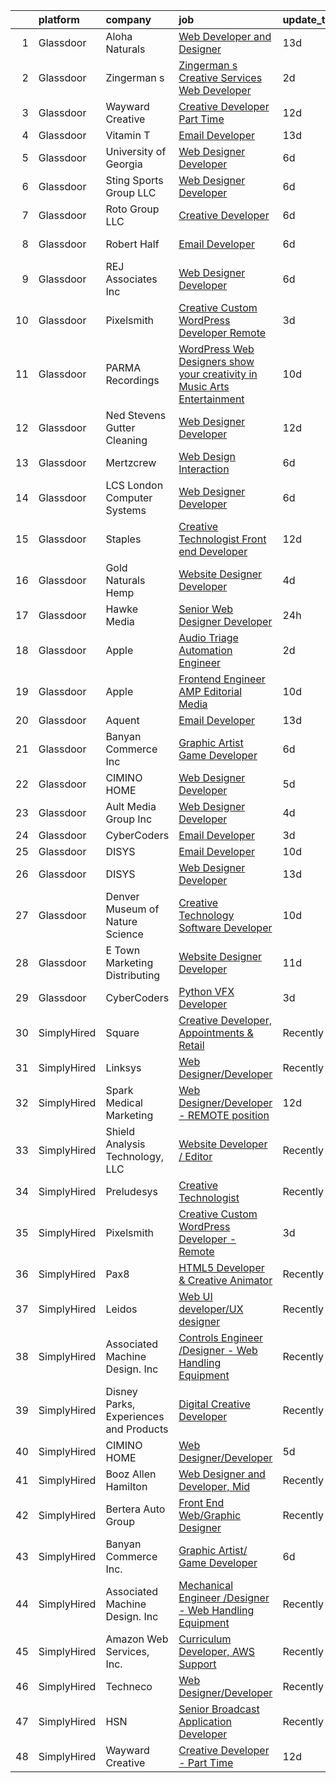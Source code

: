 

|    | platform    | company                                | job                                                                                                                                                                                                                                                                                                                                                                                                                                                                                                                                                                                                                                                                                                                                                                                                                                                                                                                                                                                                                                                                                                                                                                                                                                                                                                                                                           | update_time   | location             |
|---:|:------------|:---------------------------------------|:--------------------------------------------------------------------------------------------------------------------------------------------------------------------------------------------------------------------------------------------------------------------------------------------------------------------------------------------------------------------------------------------------------------------------------------------------------------------------------------------------------------------------------------------------------------------------------------------------------------------------------------------------------------------------------------------------------------------------------------------------------------------------------------------------------------------------------------------------------------------------------------------------------------------------------------------------------------------------------------------------------------------------------------------------------------------------------------------------------------------------------------------------------------------------------------------------------------------------------------------------------------------------------------------------------------------------------------------------------------|:--------------|:---------------------|
|  1 | Glassdoor   | Aloha Naturals                         | [Web Developer and Designer](https://www.glassdoor.com/partner/jobListing.htm?pos=124&ao=1136043&s=58&guid=00000181c7fa2c26abb3dc58654ed8a5&src=GD_JOB_AD&t=SR&vt=w&ea=1&cs=1_714ab6f3&cb=1656917470897&jobListingId=1007952679795&jrtk=3-0-1g73vkbalitmu801-1g73vkbb2i6hs800-67659c2537c2a3ac-)                                                                                                                                                                                                                                                                                                                                                                                                                                                                                                                                                                                                                                                                                                                                                                                                                                                                                                                                                                                                                                                              | 13d           | Redding, CA          |
|  2 | Glassdoor   | Zingerman s                            | [Zingerman s Creative Services Web Developer](https://www.glassdoor.com/partner/jobListing.htm?pos=125&ao=1136043&s=58&guid=00000181c7fa2c26abb3dc58654ed8a5&src=GD_JOB_AD&t=SR&vt=w&cs=1_69208016&cb=1656917470897&jobListingId=1007977772360&jrtk=3-0-1g73vkbalitmu801-1g73vkbb2i6hs800-e499b32af42d88a0-)                                                                                                                                                                                                                                                                                                                                                                                                                                                                                                                                                                                                                                                                                                                                                                                                                                                                                                                                                                                                                                                  | 2d            | Ann Arbor, MI        |
|  3 | Glassdoor   | Wayward Creative                       | [Creative Developer   Part Time](https://www.glassdoor.com/partner/jobListing.htm?pos=122&ao=1136043&s=58&guid=00000181c7fa2c26abb3dc58654ed8a5&src=GD_JOB_AD&t=SR&vt=w&ea=1&cs=1_b24eb00d&cb=1656917470897&jobListingId=1007955167727&jrtk=3-0-1g73vkbalitmu801-1g73vkbb2i6hs800-7112ac8b51489fde-)                                                                                                                                                                                                                                                                                                                                                                                                                                                                                                                                                                                                                                                                                                                                                                                                                                                                                                                                                                                                                                                          | 12d           | Remote               |
|  4 | Glassdoor   | Vitamin T                              | [Email Developer](https://www.glassdoor.com/partner/jobListing.htm?pos=118&ao=1110586&s=58&guid=00000181c7fa2c26abb3dc58654ed8a5&src=GD_JOB_AD&t=SR&vt=w&cs=1_909aa3da&cb=1656917470897&jobListingId=1007952398975&cpc=1CBFC3E34E2A31FF&jrtk=3-0-1g73vkbalitmu801-1g73vkbb2i6hs800-c729f998c69f5acf--6NYlbfkN0DMrcEu7yrtATojKJA7cEzGQ3FdRGWLh0CZQInL4ECGI6k5tN82kdM0cJmh4vC7GggIqKZJOfkwr433VNJt7GeWnC2UmIhTFRbn-81zrayaPj-ukgC7L8r_jt5s0QL6z1MXrzLoijGyMRwJC52lcfuzmJIElBwsfqaUsuDAvkNyZwxA0HosYT2TcKaKriiUcHDCcDz-AsgAREqcYfYsy9aE5hksl4e6vq7TnbFhXr7_DF5gdwBwbZUS8MHc0UdUjSX8WPeHxPoCexjyQxvnBcl9R3PZvbOKLn8oh6c_xCM8YzA0dH2_t3kMz5-RvLHuh77-E5XcSirkB6zxR3hEHN_GTB1l1Y-tFUhAN_LnRXs1eCaizx3hZOQDeWDVa1c8Bf0EmNquCKgUyUvsFnZguop9XXTzvP9OGPdGby3f2ZAr8AHjQ15ahpfdLQ-qz2fQOQ8xTAFv49OLaPWTEyKs8THlF7IXGc4PZIk%3D)                                                                                                                                                                                                                                                                                                                                                                                                                                                                                                                                           | 13d           | Dallas, TX           |
|  5 | Glassdoor   | University of Georgia                  | [Web Designer Developer](https://www.glassdoor.com/partner/jobListing.htm?pos=102&ao=1110586&s=58&guid=00000181c7fa2c26abb3dc58654ed8a5&src=GD_JOB_AD&t=SR&vt=w&ea=1&cs=1_2cf53c59&cb=1656917470895&jobListingId=1007966573271&cpc=F1339989C5CB8906&jrtk=3-0-1g73vkbalitmu801-1g73vkbb2i6hs800-e3c49035be86bb61--6NYlbfkN0DdLn5tXN_RiyJSiFodarGZFJKa8s6F6AK0THPBWp05McNH5sQAMcv2hHHUw23Dvy682i9Ugj4QjyYoJKmW5egHTZW7sKL4M03MLhhHXoE0YurYQ4zRbYAwXGhEz2rR3TcTW2d7wmVq0Tq_b28eCj9mRK3um4C4h0J14Pk64CenYkY8ibtFY1et0fwq-5J8LLX65nZyAns_r52etU-RUT6zpZF5-6Juf0acok-dIghgsa5kGpmaiVzwOcFJNbzaRWMdx5GG8MCnqkwY_0P_zRof4IfHys4HuxiMU3eeTs4UNXx2N2YgcGiftGgdOOGCKeUf7ZeA-p-mwnB-g9gJUcTEaoam4L4MtmypJ1xNDT_gI8_DbyofdJ_TSX4t09gSCkd3viz5pxrQSRxJ5nZqShyKhwulb_gE_VBFiIk8ZawtJ0mBBpeP4Md1ip6Ru8s4lDZ1u5enETLKyNYwoo8dUHBtPvfi6kaYY3Q2hlu9enEynpEViZhthngbWo9tHqslVQH7lx9jnaxosA%3D%3D)                                                                                                                                                                                                                                                                                                                                                                                                                                                                                 | 6d            | Athens, GA           |
|  6 | Glassdoor   | Sting Sports Group  LLC                | [Web Designer Developer](https://www.glassdoor.com/partner/jobListing.htm?pos=106&ao=1110586&s=58&guid=00000181c7fa2c26abb3dc58654ed8a5&src=GD_JOB_AD&t=SR&vt=w&ea=1&cs=1_c784c6dc&cb=1656917470895&jobListingId=1007965945473&cpc=F793441F64F6F721&jrtk=3-0-1g73vkbalitmu801-1g73vkbb2i6hs800-7aa6ed2c7a1666f9--6NYlbfkN0CO3DEfAY9A68AIVwcxeRGvQUfeLcLgbZIyCfLEHxv2SZVKkquo_LQo712HIgkdXbJ-nyzvMI5zAVDDxnBB20dV19Pjqj4grMzYD55erRDGhyKWRc-5yL7nhPy2_nAEKeYIgowmybDNDjYvnbAiTZMHc0zKbFKNkRkOR4dQlsFasbfCPDHFXkQgfJvKytGSIu-yhF17WMaSVptPYZ_sCa_9oTUssJXhpqo2ZeD3MGXsnhtpqha1i110ETciJZKiYF-rtRf8ZYCFAmhxxRxX0O9-Dml22JvlY8mWZfkd3o4tDkiHoyvq6ak_plSnLzPyXjddS9dZ9DrlSNtgR4JJbDQkJ-W3KvPTkHiCP94h71KImH7FqLMZIktnZ8OyCeBcuxaAy70edlaj_O4WvX67wzIcppPeRBGMmPrw-27D5Wuw2XM5qCwbHwOb6wQiLdV8kViZ1P2lp9gy4P5HZkXFkqax3XYRfuOd29DrEkcWygkhAFRjyHUDW4ZCmH3jpwI5HOw%3D)                                                                                                                                                                                                                                                                                                                                                                                                                                                                                               | 6d            | Addison, TX          |
|  7 | Glassdoor   | Roto Group LLC                         | [Creative Developer](https://www.glassdoor.com/partner/jobListing.htm?pos=127&ao=1136043&s=58&guid=00000181c7fa2c26abb3dc58654ed8a5&src=GD_JOB_AD&t=SR&vt=w&ea=1&cs=1_6b7f87b9&cb=1656917470902&jobListingId=1007967008548&jrtk=3-0-1g73vkbalitmu801-1g73vkbb2i6hs800-908299c00590ae69-)                                                                                                                                                                                                                                                                                                                                                                                                                                                                                                                                                                                                                                                                                                                                                                                                                                                                                                                                                                                                                                                                      | 6d            | Columbus, OH         |
|  8 | Glassdoor   | Robert Half                            | [Email Developer](https://www.glassdoor.com/partner/jobListing.htm?pos=110&ao=1110586&s=58&guid=00000181c7fa2c26abb3dc58654ed8a5&src=GD_JOB_AD&t=SR&vt=w&ea=1&cs=1_c7ab8ada&cb=1656917470896&jobListingId=1007966987917&cpc=1160948BCBA38B5B&jrtk=3-0-1g73vkbalitmu801-1g73vkbb2i6hs800-08570e393c51694f--6NYlbfkN0CpzDdaQkua3np5pkmj49lKioZwmwxQ-yx5plwbYmV_M5St0DD8rCm1b97fu_mRPTT0lX9fIyOGuKZAagrYpKe9kmVzJG0uc1dRY7ZhFZ2MacIHCknr7RtkoHkGKQB2stR3LEPv25-qcAvPVUzTxutNrVTz7leryGygVgH6ADYWPkuYiKSf2bzRxO23owG1eeEwegGSyW8PgUVpA9M3E1lNeTwU2t49g45qIOXufd9CDXQYzMHsMu6hJ-iyB4thpl-McWRSlNpk3moTeKwK3Rj4YUq3sxHCfGK0SqfsUjD4GbeFy3t_hT8SL8391-bv9-eJwZ05ivkyW8kCpzJII5ZLlneUQzdirZAW_VVHrmZtDKEUdVuYOSwwgSgZNpiUK6GB0tB8e9DXpBEL-PoD0phVjwjKKdB027LAzYIMvl_4-L7gb6jq8iJ4uYk5m4w4yAg5UmDrcqjDZGWFrtNXLnhJRg2i8go5tLYAEPS6KvksSA--ob3bM-wWBJmXYDdWqB08e7nw1HRVKlEWodlRDXBwizSmLvaCuEPHxyjXAoZLASB7a_5bhCEk)                                                                                                                                                                                                                                                                                                                                                                                                                                                    | 6d            | Minneapolis, MN      |
|  9 | Glassdoor   | REJ   Associates  Inc                  | [Web Designer Developer](https://www.glassdoor.com/partner/jobListing.htm?pos=105&ao=1110586&s=58&guid=00000181c7fa2c26abb3dc58654ed8a5&src=GD_JOB_AD&t=SR&vt=w&ea=1&cs=1_1dd40be8&cb=1656917470895&jobListingId=1007966601344&cpc=BBD63848FB84346C&jrtk=3-0-1g73vkbalitmu801-1g73vkbb2i6hs800-f21f92c11f9636e7--6NYlbfkN0AF_bfm7gzr-f4HtFIOaurJ6VoJjpjfwwjpbPTStdJTja__rm5RFnvmIqP4IgP5Pe9LPH0Wvd-eNmh-svet7uxInj_bsQckp_AgRbUVHkU9u_v3es87Or_Ts7e6a_xbBrm9_L7GMw2LRBWHymCT5m1nvlXN4krY8lr_MJ5t1ZbAHoB0YuYPu8GwaDTuHa_XEp21ZwaTuTfssg2EahOe8pQ7HX8lOnlGBOzkDDQf2rM_n-mWzwfl89vhcQXcDvFLJu-ekL1Xvgooz33M_rYXtVG6LGVAKc6EgtTVfNthAvqmAzV4qrTiLDC_qS-cifEijaQjnCxbY-31EpcLsS68WZDCQTpbt_vH64Jer15_K4plBrCAPU0qkpgOzSYbxsSIYOLorwoZk4Ii3-fCTz4FtkE3IERpdH1NQRO3iFMU_Dq4GTLhiUJlIINr_Gux8FeTZwIW_EkPnkr2rO6U0VCczYO_cs75je8DGjCzt2VONLFarpc4ZSKsF29Sr4mQawJSKNk%3D)                                                                                                                                                                                                                                                                                                                                                                                                                                                                                               | 6d            | Maryland             |
| 10 | Glassdoor   | Pixelsmith                             | [Creative Custom WordPress Developer   Remote](https://www.glassdoor.com/partner/jobListing.htm?pos=120&ao=1136043&s=58&guid=00000181c7fa2c26abb3dc58654ed8a5&src=GD_JOB_AD&t=SR&vt=w&ea=1&cs=1_8f488b45&cb=1656917470897&jobListingId=1007973883449&jrtk=3-0-1g73vkbalitmu801-1g73vkbb2i6hs800-9ace6d2b283665ed-)                                                                                                                                                                                                                                                                                                                                                                                                                                                                                                                                                                                                                                                                                                                                                                                                                                                                                                                                                                                                                                            | 3d            | Remote               |
| 11 | Glassdoor   | PARMA Recordings                       | [WordPress Web Designers  show your creativity in Music Arts Entertainment](https://www.glassdoor.com/partner/jobListing.htm?pos=113&ao=1110586&s=58&guid=00000181c7fa2c26abb3dc58654ed8a5&src=GD_JOB_AD&t=SR&vt=w&ea=1&cs=1_c8f18900&cb=1656917470896&jobListingId=1007960095074&cpc=47CFDC01B3F81FAC&jrtk=3-0-1g73vkbalitmu801-1g73vkbb2i6hs800-a51dcf66eccc53eb--6NYlbfkN0BMd6i3W3qmAtDke4ZitYLMBEMpVvOQU_aO9JUqgRRkgwDvgaVV8jWDDkXv0s9VdhdFtp8vgpc7Xd14geBqCVRfeb-Zk2gFUWrnzfN3CO7_Kshg7e9lFPeLlS31PbWmaUmDuWqBwBaZIqP5E8OfSbZVpgw5zRAc4LpRHBRqxyh3tAhzUrHfLFIfhkH6S2Qey-ZLl-leARGJi0lawEXXzzbmkECOET3Al-cwK91drTCY9Zq7mUTocWkHcGtqtA9Lf39SdGp0GHx3GssGvB0CHgEBds2-rR_YkIbg3VnmhLguWlfHxeB4DtarMD73OzpPxu6dThjdHdbSTaNE73Tf8HNMjdilXypwI1uBCHOfAssJB6gBkPuJ1p5uIDCIJUlc2hAT_ewJ75MEYz5RvG_eFmmr875Mj_i5_mPt0m59U5fHw25xB4UgxWxy-tDZtTiR_hk7PAxzky_T86eyrVIwh1JE0iKj_rBUDmw9uINiwYfPjNmtKwo4DR9m8rn7QoC2iChkIHk0GubCcPnj96eP40DrrAze1RQXsIkY3jBaTtLYxyTXWp_Q6RYC)                                                                                                                                                                                                                                                                                                                                                                                          | 10d           | Remote               |
| 12 | Glassdoor   | Ned Stevens Gutter Cleaning            | [Web Designer Developer](https://www.glassdoor.com/partner/jobListing.htm?pos=130&ao=1136043&s=58&guid=00000181c7fa2c26abb3dc58654ed8a5&src=GD_JOB_AD&t=SR&vt=w&ea=1&cs=1_235ed91c&cb=1656917470902&jobListingId=1007954604277&jrtk=3-0-1g73vkbalitmu801-1g73vkbb2i6hs800-cea3a26d813b9309-)                                                                                                                                                                                                                                                                                                                                                                                                                                                                                                                                                                                                                                                                                                                                                                                                                                                                                                                                                                                                                                                                  | 12d           | Fairfield, NJ        |
| 13 | Glassdoor   | Mertzcrew                              | [Web Design   Interaction](https://www.glassdoor.com/partner/jobListing.htm?pos=104&ao=1110586&s=58&guid=00000181c7fa2c26abb3dc58654ed8a5&src=GD_JOB_AD&t=SR&vt=w&ea=1&cs=1_0598f996&cb=1656917470895&jobListingId=1007966236424&cpc=C5C93DE40C8A001B&jrtk=3-0-1g73vkbalitmu801-1g73vkbb2i6hs800-d7b203b7847f2977--6NYlbfkN0DE-WsZ-E3KFWF3Vy9cHNPRyT9oUaNiOs8Aj2pBswgg_UihWvJc2IKLsmDR5GY5w7YP7oCUHMvOM01OcB-YNU1bs6twprF5ntZxLVCRH2oMJUu34ecslfq5H5bp8dBx3WcmM81OYSb9qzXI2VSdSvdiajaXK6Q405UmUx9sHJAuFPPOcRL2l3G2rA0xFX5jC3coNMNGYMMqVnELRhp3JsZjsF28mHSZT7fxxCFVBtMZq2p2NzUkreeZGMNe7gahpkButU04MdU-q1Qv8QIojSevTFdutvKK4t0FhnBV72cPdndenC_2J72SWtEZ3D-ZwilnnJENqYvivVyb8w-f-8luj-UlDEhaOoFBa828wDLzTVLfCZyD1uT0Q2pEAXQs4s24sL3ZzevtSxAX3uChNDq-I2PXGTzZ6551HfztC8HSRc-P_ER9Da3ojZ1cJMeVIH59M8m5OorOUFEkpllRrSIeDgMNb5ZrXT-grdXbSJuaizNbXSmIYxDLxAaNODFjgrA%3D)                                                                                                                                                                                                                                                                                                                                                                                                                                                                                             | 6d            | Orlando, FL          |
| 14 | Glassdoor   | LCS   London Computer Systems          | [Web Designer Developer](https://www.glassdoor.com/partner/jobListing.htm?pos=107&ao=1110586&s=58&guid=00000181c7fa2c26abb3dc58654ed8a5&src=GD_JOB_AD&t=SR&vt=w&ea=1&cs=1_a6a651f2&cb=1656917470895&jobListingId=1007966579486&cpc=FDA93C03AE7AED37&jrtk=3-0-1g73vkbalitmu801-1g73vkbb2i6hs800-b648318ff084326a--6NYlbfkN0CckLY1Y7Nzm7RAXoTq-bvgsovIKUj47znE7HlWw5vlrDWT7l6GaPFsZiavTqzdiZeSaDW7SoWiDl4lnuPg_HOva0V4T7MKe1KwuLmhtBa1yw91o-2mgcMY33eeB5JpXn0qZHVHlA-q4sF9I383nlbjXZ9u3j8E8bBNXs1gKxBSDcuT3G2NZQBgBxiizMCS-8QAFfJN3_kO9bYBcyg7eHzF_urJXWn60PYhX2MTEGjXwYhyP-runXYOXauna8LLylySWFlArRrICkk4-GHvPiWu4Jlp_Kq6Baf1-oXx6w_oYa82nSwHsjqiqZFAYXX9fXcfNDcAon_slCfuIIKqk8ImwipZZ4mpRAI9oeDyNAmBipoSWsJvBfk1_PHQ2iqSPwDQZaWCku1HWrJpntmx4HHY-ex2hcIe0xAHgqp9fWPP3qmzddkvHyS8QhQRRhspDXw51LR2L5wCP3rSs6Sj4h_X5y3oJseXXLp4Z740E6iDQhSGFI1tKjCge_7RByqkdDuh16FZw8RC5fZx8ZHv4_i4m1iOelVVLE1ITES7vzhOFn4ReImmOPJguFioj5ginyErODnVETfl0ENZh6RV256dqne47r3UdBwbYnDhaOX8DE9HW1lzbQPgjJ4pM8J3eg5BGyn_HMmrZqcX8OxnSouLP3ASjgFsqnvsYFzmrDtevgmP6RB6mA6GhsOTJWd9apIQ92vqvd8MmtwAEWnTdaah3Gsing_rqLFWBUvQDbBIkmSekoKdYoMdwNKlRhmO_vM%3D)                                                                                                                                                                                                                               | 6d            | Cincinnati, OH       |
| 15 | Glassdoor   | Staples                                | [Creative Technologist   Front end Developer](https://www.glassdoor.com/partner/jobListing.htm?pos=121&ao=1136043&s=58&guid=00000181c7fa2c26abb3dc58654ed8a5&src=GD_JOB_AD&t=SR&vt=w&cs=1_6734496c&cb=1656917470897&jobListingId=1007954915452&jrtk=3-0-1g73vkbalitmu801-1g73vkbb2i6hs800-ee740fed151fb7c3-)                                                                                                                                                                                                                                                                                                                                                                                                                                                                                                                                                                                                                                                                                                                                                                                                                                                                                                                                                                                                                                                  | 12d           | Framingham, MA       |
| 16 | Glassdoor   | Gold Naturals Hemp                     | [Website Designer Developer](https://www.glassdoor.com/partner/jobListing.htm?pos=126&ao=1136043&s=58&guid=00000181c7fa2c26abb3dc58654ed8a5&src=GD_JOB_AD&t=SR&vt=w&ea=1&cs=1_090ab5ba&cb=1656917470897&jobListingId=1007970947546&jrtk=3-0-1g73vkbalitmu801-1g73vkbb2i6hs800-d1b3ad55563907bc-)                                                                                                                                                                                                                                                                                                                                                                                                                                                                                                                                                                                                                                                                                                                                                                                                                                                                                                                                                                                                                                                              | 4d            | Provo, UT            |
| 17 | Glassdoor   | Hawke Media                            | [Senior Web Designer Developer](https://www.glassdoor.com/partner/jobListing.htm?pos=128&ao=1136043&s=58&guid=00000181c7fa2c26abb3dc58654ed8a5&src=GD_JOB_AD&t=SR&vt=w&ea=1&cs=1_41e8981a&cb=1656917470902&jobListingId=1007980985801&jrtk=3-0-1g73vkbalitmu801-1g73vkbb2i6hs800-387fae92bfc514b9-)                                                                                                                                                                                                                                                                                                                                                                                                                                                                                                                                                                                                                                                                                                                                                                                                                                                                                                                                                                                                                                                           | 24h           | Remote               |
| 18 | Glassdoor   | Apple                                  | [Audio Triage Automation Engineer](https://www.glassdoor.com/partner/jobListing.htm?pos=114&ao=1110586&s=58&guid=00000181c7fa2c26abb3dc58654ed8a5&src=GD_JOB_AD&t=SR&vt=w&cs=1_eafd312a&cb=1656917470896&jobListingId=1007978378613&cpc=AC285F3A3ECA6BB0&jrtk=3-0-1g73vkbalitmu801-1g73vkbb2i6hs800-e657bffb685a97d1--6NYlbfkN0BvKrLyj5gPmtZO9T8euul8TCxuuKNOtzRJOomxnwSEodTz2Bc-sPZlt2Zgji_QUXFPq_gRBnVvJUIolVxN9DNXuYf019LKxu4_e0WQt-zes1F-UIhOD79HrJfXYGvdGhBje4Z4rVh3zINPgt3mS3He3VdbgS2bFhkUiI0-TeQXVF6qyArA64_rNH60RsKZk9IDthG8EQKUhcOzmdlz-vi67myalI-f8yjMH9UkPT7i5NxQcCmxdwQ2xxU_ifwbRrP4cvDWVGkP3-rlzaBvwoiZ6IUPi1KjaicHFHVrHya9o1epOiuxXEO6d8AxKdq3y3C4Zhx8NJmeeaAxVEouUrBjQz19tU7qllFPdNWqMe6ihFc-8_fbOeCcEMmpkPmYpWbeyJpbD-JUEAvRse4Fya1ABn0vFqqt12TLyFNzby2PSYZL_jF7lHL4Y4jmyPxe8IRH3sNy2mb8dmekGT-O-wt58y-WmMtWNyMiR4LBui5dVacJuJYYREqj4Vq0U0hq_-h3HbYIYkJUyNGIx7desSeBXIxGE73bhbJ1uKMjI2GtZl8K011FNSUs_wNycj48cu7fXHZVYHQNe-hNI8e05E5CjvoxxvZneQ8AHGZNcaG7il64FoAMDxuvuezdZ5276AKsF3YjDQlvCKkMZdpVHeBjqjRYRjXq7d8FRHNz_d4EKwNsqYhajeVdLZo95WEagTS8vJKDbjfbeRqXSxwn-b-F5fvqCmW23Y0i6rJk__MYis2NEH24pt5-rEOUtU0nzppuv7PaYmIdj57Qx84PKLd00jqXkaabiJwVUDydKfORxs233tTdORwyb7YUIVQJ5lTcQpnBDDVRTpOWRKlP428a5nDQobDhNO1mhGTP10750B9WuoYXJDikDZAAmXm1_5KQrG_0Zn5kLNu7AYYqTebp1h2wz4KqEM-2fB0Y0zEhR64mSADmWc-a3sJUW2U9kAvfFtGKgm5huTxnmVhpOmi5)        | 2d            | Cupertino, CA        |
| 19 | Glassdoor   | Apple                                  | [Frontend Engineer   AMP Editorial Media](https://www.glassdoor.com/partner/jobListing.htm?pos=111&ao=1110586&s=58&guid=00000181c7fa2c26abb3dc58654ed8a5&src=GD_JOB_AD&t=SR&vt=w&cs=1_0576f747&cb=1656917470896&jobListingId=1007959218551&cpc=B076152010A3B66C&jrtk=3-0-1g73vkbalitmu801-1g73vkbb2i6hs800-8ec89652d7eb2514--6NYlbfkN0BvKrLyj5gPmtZO9T8euul8TCxuuKNOtzRJOomxnwSEodTz2Bc-sPZl1dBMH13w-jMcZfuZB3jLNfNmnRs7YwGby57gkbamBkjGH8ip3TSiaWCe28v62cXqAQM2cMa_5pGn15oC1B3-qjOfvHc4ZdEMHCRDfEnMgEmUDg2SmnubD85QxAXcHKKuXxgj6KExpGSwJDUxEMCKR4qFtzMd-xat1i0jV7A4z-UnSnkk9jJYlEbJPfHGdCY7f0ZvRe7K3F8XGqYpoGaVaa7OApnCuQsDL-OgiSwCcVDAF_gRQ58XFCglrkUMmOBtI18QOds03eta_2H53FwRZ4HiD-lNy-edgwT6p_ffM2aje7AYSr8SAcyHzIuv_xKxPADldNeKp6JvVO0KmHcn-Ejoe9rP4jXetxHMBLWymjuStph8-o1Yp-39Jl4sN8MysbZt30jTTBbAPjrsJlQtC1yEgxjZguRbS6y1_Z38CQrvdEa8oDwRkknMjtNqs_52WcW1kYagibIaltp9VDzbRy0BuDrZSvjqaFNuUZ7PnRCW_D53hYA4g-RvG9C3m9c08xPaAaVdCueCNsYTirLbaySBlbK7FlXgs6OLO9NeIh5kOjKlj_oBj5SBgCpONnZ_E7Ope3Ea16G_O2pI39yIT4LjF95naqjONPwF5sOMDUNGBNCMAQl6_ZQldmMKROFMliXfShIweG-QNBCuBMxa8XqVB0FBnUiWhB1nYuVfQSfAdPstxq_A0IkMRaXGYi1pcmK6Cit3rWNo1_1vRIEELNaZuztPMqbbNLWtMZMIFy7DbUAmLEqsMA0V8ntlWCt3tuUOBZ8iiZWm3Nu4vgtdSt30TGXsvow4T97kpHF2johq8TI2WZdEEmhbr-_mEIJpL7ernk6u0CvcaQ2r4Mu3vcxVC9do5sBKM175MDyse9TIFWErSw16E1FLnK3vy3cjECSO4E3ONzS-BjJ9fOrdCiqzCIDl-URp) | 10d           | Seattle, WA          |
| 20 | Glassdoor   | Aquent                                 | [Email Developer](https://www.glassdoor.com/partner/jobListing.htm?pos=117&ao=1110586&s=58&guid=00000181c7fa2c26abb3dc58654ed8a5&src=GD_JOB_AD&t=SR&vt=w&cs=1_1c03ea1f&cb=1656917470896&jobListingId=1007952573824&cpc=B101C867B3EF2D75&jrtk=3-0-1g73vkbalitmu801-1g73vkbb2i6hs800-68efd4b299b32150--6NYlbfkN0DMrcEu7yrtATojKJA7cEzGQ3FdRGWLh0CZQInL4ECGI9gD0Wolx9R2v-Aex0-GK04gGr-eiXey2i92pIbQIQS7Cy9CQdYLHYVx2I5WR15xr8Qf-WU4n97IOUPhk0K_9Bj3KVlD2SB-Xt_VWquicKOnj5gJTTMDe3J266M2V6nIe4CwE7ezvnxqClgKaMOelBxKVfy06aMBwYLcCtitMUT_l8sFzqTV4QBE4mccAqFb5nrEgvNSXKdXSJqwx10ONViCg2Rip8Gb--VpyryRhLAakU37j8MCpDCW_kch3i_4nroWYi4-ts3jRU9INDMLYj646PNG-kkZAXY8SvLjC9knXIisSYdJphWWOyjgxcRPG2fwBvaVFeE3kIshDlbFdnkYnvEqzJxPWO4Hca3jqtAkgS7JJ-x8lGO3alMWdX-QnKNkT2yPpA4fhrraT75IY6Y26zrLv5MtBg%3D%3D)                                                                                                                                                                                                                                                                                                                                                                                                                                                                                                                                                             | 13d           | Dallas, TX           |
| 21 | Glassdoor   | Banyan Commerce Inc                    | [Graphic Artist  Game Developer](https://www.glassdoor.com/partner/jobListing.htm?pos=101&ao=1110586&s=58&guid=00000181c7fa2c26abb3dc58654ed8a5&src=GD_JOB_AD&t=SR&vt=w&ea=1&cs=1_7cec2e1e&cb=1656917470894&jobListingId=1007966212509&cpc=5B877AD962FD223B&jrtk=3-0-1g73vkbalitmu801-1g73vkbb2i6hs800-197112c6e9a1d03a--6NYlbfkN0AJ9YajiwAf1_6xm8q8dI6Igxc08os5d78_r09uaRSAcwDDgENtzZlxIlgk5fZjk8b79_cvS0WPZXWA0PDif8QNjHVJWJ1bgmPXMRZRJN5Fx6aA07oco2YrbnfK_Y3t74HhDjPSMiooXeCJjtqQHEKI3sRU6U3ANILjFi8teRAqs0OBy6B1j9HqNJYR5DHVCQ-iAo6KUOkt0tyzt8Dy4-mmBSRjIJK5iBq7olrndSVzGiY-itN8iLS9_GoqbKQLfRWAzsuTpFOu4r3jn8iRuuEVRdlMurQvdtrryzPFh1zpQDlNmcajqoZJ0zas2RQYtaeSUIINXOj41RgRvbWGelGYue5sdsxAC876b07yXhMF3Gz6QQAAAA5sYbSJ8OljfTkmfUrq-nneRcBppK6eR_UPX8wg6nfK9KY-C-cPC-TzPF-TasulZT-MPZ_Bnnxnmv45lFeE7EdneXgi_q-OsAqGu_qc9PUvndxDdF1Ff7jqx0GMqmaiyDxktJdX5eCN0NJuAfl8kTRVVg%3D%3D)                                                                                                                                                                                                                                                                                                                                                                                                                                                                         | 6d            | Pompano Beach, FL    |
| 22 | Glassdoor   | CIMINO HOME                            | [Web Designer Developer](https://www.glassdoor.com/partner/jobListing.htm?pos=123&ao=1136043&s=58&guid=00000181c7fa2c26abb3dc58654ed8a5&src=GD_JOB_AD&t=SR&vt=w&ea=1&cs=1_0baf50e9&cb=1656917470897&jobListingId=1007968748941&jrtk=3-0-1g73vkbalitmu801-1g73vkbb2i6hs800-7d7689e683f735d8-)                                                                                                                                                                                                                                                                                                                                                                                                                                                                                                                                                                                                                                                                                                                                                                                                                                                                                                                                                                                                                                                                  | 5d            | Remote               |
| 23 | Glassdoor   | Ault Media Group  Inc                  | [Web Designer Developer](https://www.glassdoor.com/partner/jobListing.htm?pos=109&ao=1110586&s=58&guid=00000181c7fa2c26abb3dc58654ed8a5&src=GD_JOB_AD&t=SR&vt=w&ea=1&cs=1_3778e353&cb=1656917470896&jobListingId=1007971209437&cpc=A65DF3A704A48F9B&jrtk=3-0-1g73vkbalitmu801-1g73vkbb2i6hs800-15d0024a41076919--6NYlbfkN0DWtRa9NJfjQIs4MWRRqD4F41esfMsK79cV24t80VXfzUKS46AXk09jx4YiJuz60CB9eaJIJ84EIGjfY63FMWHNwYVpioUX5sT8ZtAev9yfSuAU7ZN8eLktaO8qeWLBMjE3Gx2XRNOQgYLafgNRvlOz8zSfKLO9_nVU5y_8xVz1BAX2G-xhBUGsWfrNYmz2X7ObAd7DXgiakGm-qd9lGZlpaccUph7SEWSIqeWJSqsE-sjyFk7s-WrWN9l9uimBb8oB0oVYVTAQlZzcEOKZpngRv8C6B0BQEtO6ny0d3hpTnCAtlIbgGd29Kc9rpP-WBuZ5f1-OXz8hvw3iFK6Pppch7AcpWhvNdwQADTGDkjzzFlHV0-RiO6MAu2ybKhqmz_r6AKdXsCYqJMeVrrtx5tIWAHkY9UGNLzGaSqVhhOsFrkf7iOI4reKeJ_7sJd3ZN833jbZkLqR5WOaHEcDM4lvhHFViZPZU8e_xxSOinvpoyGtjrgTs_gWBtAFp5tWaQU8%3D)                                                                                                                                                                                                                                                                                                                                                                                                                                                                                               | 4d            | Remote               |
| 24 | Glassdoor   | CyberCoders                            | [Email Developer](https://www.glassdoor.com/partner/jobListing.htm?pos=115&ao=1110586&s=58&guid=00000181c7fa2c26abb3dc58654ed8a5&src=GD_JOB_AD&t=SR&vt=w&ea=1&cs=1_d6adf680&cb=1656917470897&jobListingId=1007974917008&cpc=B076152010A3B66C&jrtk=3-0-1g73vkbalitmu801-1g73vkbb2i6hs800-8fb8ae502f80ed25--6NYlbfkN0CpFJQzrgRR8WqXWK1qKKEqALWJw739KlKqr2H-MSI4eoBlI4EFrmor2FYZMP3muM2QRV5nruVsIsTG9gG733lG-QoERH-TGKxC8egnKKwP_bh5ATOwe2iAQt2M9DXjz19_za0g93saOxeQZBzPLyMm56p7tSVUMnsDuKkvZWOVterNFBWOdt_vGT1sjIA6xZC4ZAlb8NTxkWLfQmOn4Cn-NKjAYqW1rJjdVQ7YXL6h8gTE7V9rr9tuKl3mCHQJ41bocW-XuUcsCFMoQxSAH3Ur_8OaDQvYdP6tnIoWzcWuydZ9fi13KDaOB7Rgsbwp62cdk36kz9zfg9sDiXHczBbyoGhnXppIlWA0kY0v84HVrcc_BzC0Kq6x9Izdykjc6pNgMRwYnhLl-czftzFzaf1W4c0LoEjQF0gYMnCDh5pLYnRuJXW6WQ-NheNDsc-AynuJqx_50CWTdN3CQsm9tIqrGDCc1xC72jjZYEIEysLOtlaksAWMYl40ogY8vMnXDRFy_SkZFl8mmj9PPXJZ-pqo_ej45icHmmYklgQwc1lZuCHVvmS8QWslQXBhcvwIGca0AggtRr9i-eCm83_4qm5isevNGLnb6ncER-U8ygB0422Dxnn1x_2tT35TTsmQacMdPBRbFjmu5lroPZ9PSrWiUEegrC3DuNXK4xjFW9fBqrrbu70ky8VVwZNV-nXu9Ze_goIin6LCF3txyAhkHz-fLP0fDvWUTyLpCU6z-HnllnfE5xJkCZUcOqISAdI02bdrh7C3usR6phT1ZDMMKb7d3_rjRQ-kLj7vlzGkvgQFnDpKlAl88vqg4Dp-noYR9nvDFTBToU-UYVAVo7q3UMc5SC6VHsEYTFZtU3rT86mAGyKNCx7XH7tilO2PmkQkCaFkSCUfIEnY7U_qyfl4cuGWzuPHlqwg6bbf7qBw32Rk6xaEIVlLuwTp4wfq26rQ2jN3NEokk0uHUDAialkI6G1G3WMMtORnxu8%3D)      | 3d            | Denver, CO           |
| 25 | Glassdoor   | DISYS                                  | [Email Developer](https://www.glassdoor.com/partner/jobListing.htm?pos=108&ao=1110586&s=58&guid=00000181c7fa2c26abb3dc58654ed8a5&src=GD_JOB_AD&t=SR&vt=w&ea=1&cs=1_117a49f6&cb=1656917470896&jobListingId=1007959612224&cpc=8795CF9063CD573D&jrtk=3-0-1g73vkbalitmu801-1g73vkbb2i6hs800-67267d1e6d4f95b4--6NYlbfkN0BTYkY06FZEdAAtNWO-eDAfNklmfZymsMF6eFRONl7rAMN5x_2sHrqXfWPo9rHDxSO_gacTBItmqj8iP2XLm6svXGqlrMNfRtt-HhjIcX9OlTol68_PaBuKp86itFR3aU3cLu09zAlloFTdg7-CfHjUu5SRsrgWx5iUH1gnubVqeSptFdILGBHLD_Fv4bw5jcdFSvgK_tKQnD6zfPgFlWevjQpp35QadSrVfjeAszgKBt5FgaQ_5dV7VBMpf6r0KDX_TswVGNSLo9gRtlf0L5t3jani4ZH8bUeGBF9v7xXB7qeCoYCNjSLOAQeDjpjq3oYSmDLV4Kz7Ss3frxQvhR9yslLrZUcR__3VKwv8-sYaA_DNhrocmnZNM2p06lb-UB8w2BCB6QyGUa2Bhw0BkbOyOAGtpHIu16P-7CaSlj1z9V61viY5HeWvRVEnvZ-M9S1i16neWAx-MAoE8WM0bFEXdkgJibjq5XnT6fWj28sgxoORa4e3x7v0sSUg9kDFc9s%3D)                                                                                                                                                                                                                                                                                                                                                                                                                                                                                                      | 10d           | Remote               |
| 26 | Glassdoor   | DISYS                                  | [Web Designer Developer](https://www.glassdoor.com/partner/jobListing.htm?pos=116&ao=1110586&s=58&guid=00000181c7fa2c26abb3dc58654ed8a5&src=GD_JOB_AD&t=SR&vt=w&ea=1&cs=1_db3a8c2a&cb=1656917470897&jobListingId=1007951671859&cpc=8795CF9063CD573D&jrtk=3-0-1g73vkbalitmu801-1g73vkbb2i6hs800-8fcd7804fdf36ad8--6NYlbfkN0BTYkY06FZEdAAtNWO-eDAfNklmfZymsMF6eFRONl7rAMN5x_2sHrqXfWPo9rHDxSOXn9aDDc6oJFJGtfDzNxTi9CLySDrlCrHSJaLREgeV993D6GBaKg7rNVQ9FxGCJu9FaNRP2cEvr3fINsWBncM1u9l6bggpREBzr3e47ICVLK8_kRrJju7mqRRV7VFyTgehV-zhnNRCaZbsmyYsKOWx5U2kKi5ZxBE8gj-zJjSceUI9YuTzlN-rLeHzZ4GfmLpdkmI248KAQ-nskB6au1QUlVulRGc5A55y9LouM1Y4h5tUwSeTE8-aOoVfI0TLI6k3OiPvGKeDpLgECImovkRC7XHmRqU002WA4iBe4gygKIJ5zJMqChfchEzO7GyOg4a5GZtQ5KnA0gZh1SaObgEsccg3wqilf03NGgo6MuGacKBxJnQwkbJp9sbAVzUZOQp1QXDT5mL-v1E3xksdslEbBIBwdU9eiDKUDeoed-RJDJlNFgLxNBNflfdl_8XzMfk%3D)                                                                                                                                                                                                                                                                                                                                                                                                                                                                                               | 13d           | Remote               |
| 27 | Glassdoor   | Denver Museum of Nature   Science      | [Creative Technology Software Developer](https://www.glassdoor.com/partner/jobListing.htm?pos=129&ao=1136043&s=58&guid=00000181c7fa2c26abb3dc58654ed8a5&src=GD_JOB_AD&t=SR&vt=w&cs=1_f3579910&cb=1656917470902&jobListingId=1007959816791&jrtk=3-0-1g73vkbalitmu801-1g73vkbb2i6hs800-655f389e266fab77-)                                                                                                                                                                                                                                                                                                                                                                                                                                                                                                                                                                                                                                                                                                                                                                                                                                                                                                                                                                                                                                                       | 10d           | Denver, CO           |
| 28 | Glassdoor   | E Town Marketing   Distributing        | [Website Designer Developer](https://www.glassdoor.com/partner/jobListing.htm?pos=103&ao=1110586&s=58&guid=00000181c7fa2c26abb3dc58654ed8a5&src=GD_JOB_AD&t=SR&vt=w&ea=1&cs=1_67f7eefb&cb=1656917470895&jobListingId=1007957283512&cpc=B5F6D74B4EF69A07&jrtk=3-0-1g73vkbalitmu801-1g73vkbb2i6hs800-4bbd83eb6e4fb58f--6NYlbfkN0DTBwQIIqOZriTQlyDC3H4r-aRFxwE0g-8xC_c1L20femK_v-xx8idUgDFaEkHZGGPo64Ec01lRNvcrWg9vUMzq8DQF090pDZrfXfpS15vhYnHpE5LiOgmUKLylryTgIoKhYh1Es_DSxvBax7J2h7NVROQAsGMShl2nChjPofwzXbZSdR33PonxtWbvuTfAksaoKydw0L6oMc8IfCl4aZriHH4XaE0I65Osx0oT4vhIAShCat2rQ85IDJ3r2fAuyj7YEaXkG8E-gCgZMnYpDfYBA5n5KUo5wwb8C7xXfiO93CmgQDWJ0L_zlvaPSqnGT21RTpzD73YHlynDd8pevjOdcNQWbrKzwJWwtutQELqORRFbj0m94mtwt5ssJK1Sxa_Llkha3hatinGC39HS0A-12VMtGEQ7jecuRFdwLRsaMugU7MRd4_QVlbOgLpv51dAS_C-Nc60mYgyACeNHuTzrRCXmCUnULVtyIUOUJOfB5C2IJKwxgxlqBtJcr23Ph3lPDXvTh2zwQA%3D%3D)                                                                                                                                                                                                                                                                                                                                                                                                                                                                             | 11d           | Elizabethtown, KY    |
| 29 | Glassdoor   | CyberCoders                            | [Python VFX Developer](https://www.glassdoor.com/partner/jobListing.htm?pos=119&ao=1110586&s=58&guid=00000181c7fa2c26abb3dc58654ed8a5&src=GD_JOB_AD&t=SR&vt=w&ea=1&cs=1_e76a351a&cb=1656917470897&jobListingId=1007974916955&cpc=451933188B21919D&jrtk=3-0-1g73vkbalitmu801-1g73vkbb2i6hs800-b783b456dc20f404--6NYlbfkN0CpFJQzrgRR8WqXWK1qKKEqALWJw739KlKqr2H-MSI4eoBlI4EFrmor2FYZMP3muM2QRV5nruVsIqAo83qUygwU-bgOhLH_OgDowbfzMSXVKY1QuXZ4wnoikAnOhCTz50QfWEKQx0acaOcR4Wfy-zr0JUDhEjS6F0wjLcT8A0jEbOtuvhkGyJv7X8sC4JtTxmFrQgDajrHBmHqombJ3_qM9TrWMbYa9P3k_4hY0MjVQ9Vp9dE-Xeidj97XOhGMdnpyngunNXP8zjfkb_ZjwBpPpOQ1Tkc1qihqpe9P89EYKwWDxl4BVAZAwudInT0LMmgcbg_69B9U3JbYDkCY4gzrx_hk67GKsDMsXc6UrpfDRqkPe3JmXsQP9gQfsMC6nNtBeyfOb9GXThN7To6YMj239wiN6tGNCpN4zfp_15rU1XsUvC8VCcTrCw8_irH501X7zB6A6f6ChUJpibpNNEsyVx5chZNOOnACXFIJ4-hZwM-fAr0DGKsMAb2Xgz_cmdj1q0thuZRn00qIgaIns4h-5w5ZMt3BXERYrpFltIntX2dTm5yon-MEWFNbuUnJ8Z2tQ97Gw13z0O5KSc_pwmqUi-kcA3SHG_rk9K_dBxlU96UjciB-CMKD57wdscX-AwmWw1rgMTE1nS6qkN4ZxuPIOeKynzSv6OO1_hNoeP-T2gKaZQ7J2d_EzkTpURNtNyI1vsNlqaOee4nT-GDJuq7yTrT-KtsMDUO6sF_dCGwsyyOJywyJYZMisMy3ZNKy6iT7QYX7paujq1F-Hcw9QLyfHke6lqxc6je9bJKqoVG9VPZ2rA9tUCIoPO6tCpW8rYU688uoo3p7M8dzkGlpqvK6kPrGNkmem_GDf5WyrbotdUovUf0mBpSrFT-kNG3hrBY7ct1mxM_nWK7V6htSe2u2609svSYw6Cn6BE05AK3TYyHC5v_MldC2Eocu8W8ZYwvcq31TY1jntVfxGKMl1wNcB)               | 3d            | Burbank, CA          |
| 30 | SimplyHired | Square                                 | [Creative Developer, Appointments & Retail](https://www.simplyhired.com/job/pfBga4qXXnUBTM-VTwYJh5sSbTkGQuxhvOhmpDfLAuuAThj7nYgoHw?q=creative+developer)                                                                                                                                                                                                                                                                                                                                                                                                                                                                                                                                                                                                                                                                                                                                                                                                                                                                                                                                                                                                                                                                                                                                                                                                      | Recently      | San Francisco, CA    |
| 31 | SimplyHired | Linksys                                | [Web Designer/Developer](https://www.simplyhired.com/job/ZYgGKh2l49Tajn30juXBta2Rw1sBrT81u-kQLcPXm8LEpvYKj7um9Q?q=creative+developer)                                                                                                                                                                                                                                                                                                                                                                                                                                                                                                                                                                                                                                                                                                                                                                                                                                                                                                                                                                                                                                                                                                                                                                                                                         | Recently      | Remote               |
| 32 | SimplyHired | Spark Medical Marketing                | [Web Designer/Developer - REMOTE position](https://www.simplyhired.com/job/GuliR0XO_NeAtyAKDg4CEZHB3ggiKGO7WGmamSrwcPxu6vDt4drqVA?q=creative+developer)                                                                                                                                                                                                                                                                                                                                                                                                                                                                                                                                                                                                                                                                                                                                                                                                                                                                                                                                                                                                                                                                                                                                                                                                       | 12d           | Remote               |
| 33 | SimplyHired | Shield Analysis Technology, LLC        | [Website Developer / Editor](https://www.simplyhired.com/job/aB_9o3xir3qpJy5syTIy2N694yL97Zoc3Ew6O-NDkbfiG9ogOTDF1A?q=creative+developer)                                                                                                                                                                                                                                                                                                                                                                                                                                                                                                                                                                                                                                                                                                                                                                                                                                                                                                                                                                                                                                                                                                                                                                                                                     | Recently      | Fort Belvoir, VA     |
| 34 | SimplyHired | Preludesys                             | [Creative Technologist](https://www.simplyhired.com/job/gWLS3W_yoYTnc63byjXSYCjdqN7zlievB5bt9eEa3_5M-KrgPNPSWQ?q=creative+developer)                                                                                                                                                                                                                                                                                                                                                                                                                                                                                                                                                                                                                                                                                                                                                                                                                                                                                                                                                                                                                                                                                                                                                                                                                          | Recently      | Remote               |
| 35 | SimplyHired | Pixelsmith                             | [Creative Custom WordPress Developer - Remote](https://www.simplyhired.com/job/CSMe5ZOiD_hcyiyf1R0d0crfmboeiyB266PClwOQXhmqnPgx6T0RvA?q=creative+developer)                                                                                                                                                                                                                                                                                                                                                                                                                                                                                                                                                                                                                                                                                                                                                                                                                                                                                                                                                                                                                                                                                                                                                                                                   | 3d            | Remote               |
| 36 | SimplyHired | Pax8                                   | [HTML5 Developer & Creative Animator](https://www.simplyhired.com/job/DcI9boA9QAGhvEhJ0nrKDcXbjJdV-Xc9RNA8XU8-WgXmrk0-CIjjnA?q=creative+developer)                                                                                                                                                                                                                                                                                                                                                                                                                                                                                                                                                                                                                                                                                                                                                                                                                                                                                                                                                                                                                                                                                                                                                                                                            | Recently      | Denver, CO           |
| 37 | SimplyHired | Leidos                                 | [Web UI developer/UX designer](https://www.simplyhired.com/job/zznApUeSNSmuevj60KemADl5_JL-AW-r-7a1ooJlEkpLaAsJBG3d6Q?q=creative+developer)                                                                                                                                                                                                                                                                                                                                                                                                                                                                                                                                                                                                                                                                                                                                                                                                                                                                                                                                                                                                                                                                                                                                                                                                                   | Recently      | Bethesda, MD         |
| 38 | SimplyHired | Associated Machine Design. Inc         | [Controls Engineer /Designer - Web Handling Equipment](https://www.simplyhired.com/job/iK0kyM3IlVtiPO41wje1x2-evlu3rt5ztJr6E_2pjcvfffQPX3zl5g?q=creative+developer)                                                                                                                                                                                                                                                                                                                                                                                                                                                                                                                                                                                                                                                                                                                                                                                                                                                                                                                                                                                                                                                                                                                                                                                           | Recently      | Green Bay, WI        |
| 39 | SimplyHired | Disney Parks, Experiences and Products | [Digital Creative Developer](https://www.simplyhired.com/job/s_hoM4o4s416XZwqlW2hDohmPDahw6Q852gcgJH-RpsVqHhei7_H-w?q=creative+developer)                                                                                                                                                                                                                                                                                                                                                                                                                                                                                                                                                                                                                                                                                                                                                                                                                                                                                                                                                                                                                                                                                                                                                                                                                     | Recently      | Celebration, FL      |
| 40 | SimplyHired | CIMINO HOME                            | [Web Designer/Developer](https://www.simplyhired.com/job/rs9ntpSDY3waHgdxfe8xMNomoEnjqmcFWQ-EHTda3HujS1i2Nk0GKw?q=creative+developer)                                                                                                                                                                                                                                                                                                                                                                                                                                                                                                                                                                                                                                                                                                                                                                                                                                                                                                                                                                                                                                                                                                                                                                                                                         | 5d            | Remote               |
| 41 | SimplyHired | Booz Allen Hamilton                    | [Web Designer and Developer, Mid](https://www.simplyhired.com/job/PigYfeI0PNHAOYxY_VeaJjOnzxRtVvmoUiHqBcO4sgiKo9qdIb-21Q?q=creative+developer)                                                                                                                                                                                                                                                                                                                                                                                                                                                                                                                                                                                                                                                                                                                                                                                                                                                                                                                                                                                                                                                                                                                                                                                                                | Recently      | McLean, VA           |
| 42 | SimplyHired | Bertera Auto Group                     | [Front End Web/Graphic Designer](https://www.simplyhired.com/job/UoHmf3PWPUcvpeJJyeUWMXOyfiqSiGnk_um5E1ECAcFdNGzGCiyBzA?q=creative+developer)                                                                                                                                                                                                                                                                                                                                                                                                                                                                                                                                                                                                                                                                                                                                                                                                                                                                                                                                                                                                                                                                                                                                                                                                                 | Recently      | West Springfield, MA |
| 43 | SimplyHired | Banyan Commerce Inc.                   | [Graphic Artist/ Game Developer](https://www.simplyhired.com/job/VwjyPnwKl6eTP3NKXkqNf1K3VwLfAnQn-BHuTEdmR_MxUbpQm1wp4A?q=creative+developer)                                                                                                                                                                                                                                                                                                                                                                                                                                                                                                                                                                                                                                                                                                                                                                                                                                                                                                                                                                                                                                                                                                                                                                                                                 | 6d            | Pompano Beach, FL    |
| 44 | SimplyHired | Associated Machine Design. Inc         | [Mechanical Engineer /Designer - Web Handling Equipment](https://www.simplyhired.com/job/jJj9gw0iP4EQzKV7UmabIIGtBE8RPVYcps_lUc__1rAV86PhDEkalw?q=creative+developer)                                                                                                                                                                                                                                                                                                                                                                                                                                                                                                                                                                                                                                                                                                                                                                                                                                                                                                                                                                                                                                                                                                                                                                                         | Recently      | Green Bay, WI        |
| 45 | SimplyHired | Amazon Web Services, Inc.              | [Curriculum Developer, AWS Support](https://www.simplyhired.com/job/HK8u_W1s0Qj0XDr9nNnkhPX9sMTG6alrgg3-o7yRflu5mLBMl-pugg?q=creative+developer)                                                                                                                                                                                                                                                                                                                                                                                                                                                                                                                                                                                                                                                                                                                                                                                                                                                                                                                                                                                                                                                                                                                                                                                                              | Recently      | Remote               |
| 46 | SimplyHired | Techneco                               | [Web Designer/Developer](https://www.simplyhired.com/job/KQs336V23DU70eIBi7-cTmPlhslH1zOzI_bIrydNTJLwg-uRPtkjYQ?q=creative+developer)                                                                                                                                                                                                                                                                                                                                                                                                                                                                                                                                                                                                                                                                                                                                                                                                                                                                                                                                                                                                                                                                                                                                                                                                                         | Recently      | Remote               |
| 47 | SimplyHired | HSN                                    | [Senior Broadcast Application Developer](https://www.simplyhired.com/job/l5Iont4S6BsiyCZ7wcL0mjV7SCryH52Fi524bwGJ3Wwd1j8D_8Om8Q?q=creative+developer)                                                                                                                                                                                                                                                                                                                                                                                                                                                                                                                                                                                                                                                                                                                                                                                                                                                                                                                                                                                                                                                                                                                                                                                                         | Recently      | Saint Petersburg, FL |
| 48 | SimplyHired | Wayward Creative                       | [Creative Developer - Part Time](https://www.simplyhired.com/job/q3vrO9Z4pUIh14VjHVVllHF_ysh9GzkcpvNoMHlALIW8clhPPytz-Q?q=creative+developer)                                                                                                                                                                                                                                                                                                                                                                                                                                                                                                                                                                                                                                                                                                                                                                                                                                                                                                                                                                                                                                                                                                                                                                                                                 | 12d           | Remote               |